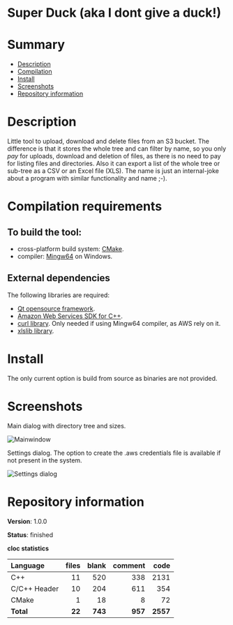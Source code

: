 Super Duck (aka I dont give a duck!)
====================================

# Summary
- [Description](#description)
- [Compilation](#compilation-requirements)
- [Install](#install)
- [Screenshots](#screenshots)
- [Repository information](#repository-information)

# Description
Little tool to upload, download and delete files from an S3 bucket. The difference is that it stores the whole tree and can filter by name, so
you only _pay_ for uploads, download and deletion of files, as there is no need to pay for listing files and directories. 
Also it can export a list of the whole tree or sub-tree as a CSV or an Excel file (XLS).
The name is just an internal-joke about a program with similar functionality and name ;-).

# Compilation requirements
## To build the tool:
* cross-platform build system: [CMake](http://www.cmake.org/cmake/resources/software.html).
* compiler: [Mingw64](http://sourceforge.net/projects/mingw-w64/) on Windows.

## External dependencies
The following libraries are required:
* [Qt opensource framework](http://www.qt.io/).
* [Amazon Web Services SDK for C++](https://aws.amazon.com/sdk-for-cpp/).
* [curl library](https://curl.haxx.se/libcurl/). Only needed if using Mingw64 compiler, as AWS rely on it.
* [xlslib library](http://xlslib.sourceforge.net/).

# Install
The only current option is build from source as binaries are not provided.

# Screenshots
Main dialog with directory tree and sizes. 

![Mainwindow](https://user-images.githubusercontent.com/12167134/63134735-0d111380-bfcb-11e9-836e-20756576d27c.png)

Settings dialog. The option to create the .aws credentials file is available if not present in the system. 

![Settings dialog](https://user-images.githubusercontent.com/12167134/63134737-0d111380-bfcb-11e9-919e-9383d65b0eca.png)

# Repository information

**Version**: 1.0.0

**Status**: finished

**cloc statistics**

| Language                     |files          |blank        |comment           |code  |
|:-----------------------------|--------------:|------------:|-----------------:|-----:|
| C++                          |  11           | 520         | 338              | 2131  |
| C/C++ Header                 |  10           | 204         | 611              |  354  |
| CMake                        |   1           | 18          |   8              |   72  |
| **Total**                    | **22**        | **743**     | **957**          | **2557** |
